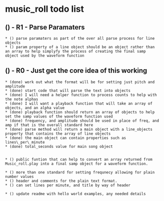 # music_roll todo list

## () - R1 - Parse Paramaters

    * () parse paramaters as part of the over all parse process for line objects
    * () param property of a line object should be an object rather than an array to help simplyfy the process of creating the final samp object used by the waveform function

## () - R0 - Just get the core idea of this working
    * (done) work out what the format will be for setting just pitch and amplitude
    * (done) start code that will parse the text into objects
    * (done) I will need a helper function to process counts to help with the note alphas
    * (done) I will want a playback function that will take an array of objects, and an alpha value
    * (done) playback function should return an array of objects to help set the samp values of the waveform function used
    * (done) frequency, and amplitude should be used in place of freq, and amp if that is the overall standard here
    * (done) parse method will return a main object with a line_objects property that contains the array of line objects
    * (done) the main object can contain properties such as lines\_per\_minute
    * (done) total_seconds value for main song object


    * () public funtion that can help to convert an array returned from Music_roll.play into a final samp object for a waveform function.
    
    * () more than one standard for setting frequnecy allowing for plain number values
    * () header and comments for the plain text format.
    * () can set lines per minute, and title by way of header
    
    * () update readme with hello world examples, any needed details
    
